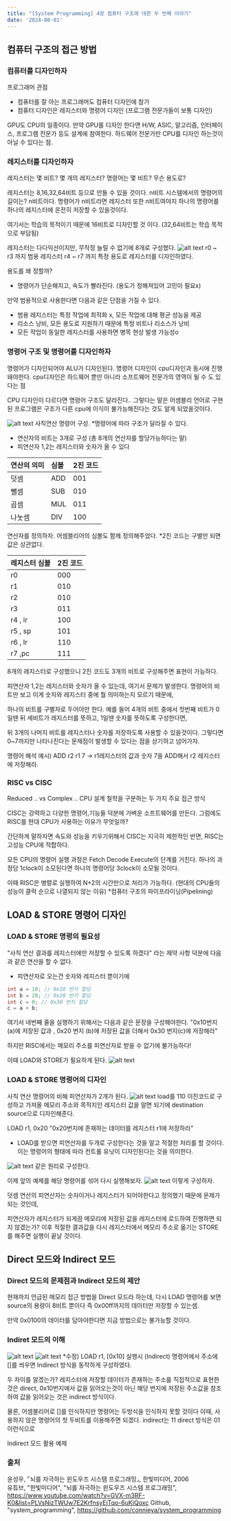 ```yaml
---
title: "[System Programming] 4장 컴퓨터 구조에 대한 두 번째 이야기"
date: '2024-08-01'
---
```

## 컴퓨터 구조의 접근 방법
### 컴퓨터를 디자인하자
프로그래머 관점
- 컴퓨터를 잘 아는 프로그래머도 컴퓨터 디자인에 참가
- 컴퓨터 디자인은 레지스터와 명령어 디자인 (프로그램 전문가들이 보통 디자인)

GPU도 CPU의 일종이다. 만약 GPU를 디자인 한다면 H/W, ASIC, 알고리즘, 인터페이스, 프로그램 전문가 등도 설계에 참여한다. 하드웨어 전문가만 CPU를 디자인 하는것이 아닐 수 있다는 점.

### 레지스터를 디자인하자
레지스터는 몇 비트?
몇 개의 레지스터?
명령어는 몇 비트?
무슨 용도로?

레지스터는 8,16,32,64비트 등으로 만들 수 있을 것이다. n비트 시스템에서의 명령어의 길이는? n비트이다. 명령어가 n비트라면 레지스터 또한 n비트여야지 하나의 명령어를 하나의 레지스터에 온전히 저장할 수 있을것이다.

여기서는 학습의 목적이기 때문에 16비트로 디자인할 것 이다. (32,64비트는 학습 목적으로 부담됨)

레지스터는 다다익선이지만,
무작정 늘릴 수 없기에 8개로 구성했다. 
![alt text](image-14.png)
r0 ~ r3 까지 범용 레지스터
r4 ~ r7 까지 특정 용도로 레지스터를 디자인하였다.

용도를 왜 정할까?
- 명령어가 단순해지고, 속도가 빨라진다. (용도가 정해져있어 고민이 필요x)

만약 범용적으로 사용한다면 다음과 같은 단점을 가질 수 있다.
- 범용 레지스터는 특정 작업에 최적화 x, 모든 작업에 대해 평균 성능을 제공
- 리소스 낭비, 모든 용도로 지원하기 때문에 특정 비트나 리소스가 낭비
- 모든 작업이 동일한 레지스터를 사용하면 병목 현상 발생 가능성o

### 명령어 구조 및 명령어를 디자인하자
명령어가 디자인되어야 ALU가 디자인된다. 명령어 디자인이 cpu디자인과 동시에 진행돼야한다. cpu디자인은 하드웨어 뿐만 아니라 소프트웨어 전문가의 영역이 될 수 도 있다는 점

CPU 디자인이 다르다면 명령어 구조도 달라진다.. 그렇다는 말은 어셈블리 언어로 구현된 프로그램은 구조가 다른 cpu에 이식이 불가능해진다는 것도 알게 되었을것이다.

![alt text](image-15.png)
사칙연산 명령어 구성.
*명령어에 따라 구조가 달라질 수 있다.
- 연산자의 비트는 3개로 구성 (총 8개의 연산자를 할당가능하다는 말)
- 피연산자 1,2는 레지스터와 숫자가 올 수 있다

|연산의 의미 | 심볼 | 2진 코드
:---| :---| :---|
|덧셈 | ADD | 001
|뺄셈 | SUB | 010
|곱셈 | MUL | 011
|나눗셈 | DIV | 100 |
연산자를 정의하자. 어셈블리어의 심볼도 함께 정의해주었다.
*2진 코드는 구별만 되면 값은 상관없다.

|레지스터 심볼 | 2진 코드 |
:------|:-------|
|r0 | 000|
|r1 | 010|
|r2 | 010|
|r3 | 011|
|r4 , ir| 100|
|r5 , sp| 101|
|r6 , lr | 110|
|r7 ,pc | 111|

8개의 레지스터로 구성했으니 2진 코드도 3개의 비트로 구성해주면 표현이 가능하다.

피연산자 1,2는 레지스터와 숫자가 올 수 있는데, 여기서 문제가 발생한다. 명령어의 비트만 보고 이게 숫자와 레지스터 중에 뭘 의미하는지 모르기 때문에,

하나의 비트를 구별자로 두어야만 한다. 예를 들어 4개의 비트 중에서 첫번째 비트가 0일땐 뒤 세비트가 레지스터를 뜻하고, 1일땐 숫자를 뜻하도록 구성한다면,

뒤 3개의 나머지 비트를 레지스터나 숫자를 저장하도록 사용할 수 있을것이다. 그렇다면 0~7까지만 나타나진다는 문제점이 발생할 수 있다는 점을 상기하고 넘어가자.

명령어 해석 예시) ADD r2 r1 7 
-> r1레지스터의 값과 숫자 7을 ADD해서 r2 레지스터에 저장해라.

### RISC vs CISC
Reduced .. vs Complex ..
CPU 설계 철학을 구분하는 두 가지 주요 접근 방식

CISC는 강력하고 다양한 명령어,기능들 덕분에 가벼운 소프트웨어를 만든다.
그럼에도 RISC를 현대 CPU가 사용하는 이유가 무엇일까?

간단하게 말하자면 속도와 성능을 키우기위해서 CISC는 지극히 제한적인 반면, RISC는 고성능 CPU에 적합하다.

모든 CPU의 명령어 실행 과정은 Fetch Decode Execute의 단계를 거친다.
하나의 과정당 1clock이 소모된다면 하나의 명령어당 3clock이 소모될 것이다.

이때 RISC은 병렬로 실행하여 N+2의 시간만으로 처리가 가능하다. (현대의 CPU들의 성능이 클럭 순으로 나열되지 않는 이유)
*컴퓨터 구조의 파이프라이닝(Pipelining)

## LOAD & STORE 명령어 디자인
### LOAD & STORE 명령의 필요성
"사칙 연산 결과를 레지스터에만 저장할 수 있도록 하겠다" 라는 제약 사항 덕분에 다음과 같은 연산을 할 수 없다.
* 피연산자로 오는건 숫자와 레지스터 뿐이기에
```cpp
int a = 10; // 0x10 번지 할당
int b = 20; // 0x20 번지 할당
int c = 0; // 0x30 번지 할당
c = a + b;
```
여기서 네번째 줄을 실행하기 위해서는 다음과 같은 문장을 구성해야한다.
"0x10번지(a)에 저장된 값과 , 0x20 번지 (b)에 저장된 값을 더해서 0x30 번지(c)에 저장해라"

하지만 RISC에서는 메모리 주소를 피연산자로 받을 수 없기에 불가능하다!

이때 LOAD와 STORE가 필요하게 된다.
![alt text](image-16.png)

### LOAD & STORE 명령어의 디자인
사칙 연산 명령어의 비해 피연산자가 2개가 된다. 
![alt text](image-17.png) 
load를 110 이진코드로 구성하고 가져올 메모리 주소와 목적지인 레지스터 값을 알면 되기에  destination source으로 디자인해준다.

LOAD r1, 0x20
"0x20번지에 존재하는 데이터를 레지스터 r1에 저장하라"

* LOAD를 받으면 피연산자를 두개로 구성한다는 것을 알고 적절한 처리를 할 것이다. 이는 명령어의 형태에 따라 컨트롤 유닛이 디자인된다는 것을 의미한다.

![alt text](image-18.png) 
같은 원리로 구성한다. 

이제 앞의 예제를 해당 명령어를 섞어 다시 실행해보자.
![alt text](image-19.png)
이렇게 구성하자.

덧셈 연산의 피연산자는 숫자이거나 레지스터가 되어야한다고 정의했기 때문에 문제가 되는 것인데,

피연산자가 레지스터가 되게끔 메모리에 저장된 값을 레지스터에 로드하여 진행하면 되지 않겠는가? 이후 적절한 결과값을 다시 레지스터에서 메모리 주소로 옮기는 STORE를 해주면 실행이 끝날 것이다.

## Direct 모드와 Indirect 모드
### Direct 모드의 문제점과 Indirect 모드의 제안
현재까지 언급된 메모리 접근 방법을 Direct 모드라 하는데, 다시 LOAD 명령어를 보면 source의 용량이 8비트 뿐이다 즉 0x00ff까지의 데이터만 저장할 수 있는셈.

만약 0x0100의 데이터를 담아야한다면 지금 방법으로는 불가능할 것이다.

### Indiret 모드의 이해
![alt text](image-20.png)
![alt text](image-21.png)
*수정) LOAD r1, [0x10] 실행시 (Indirect)
명령어에서 주소에 []를 씌우면 Indirect 방식을 동작하게 구성하였다.

두 차이를 알겠는가?
레지스터에 저장할 데이터가 존재하는 주소를 직접적으로 표현한 것은 direct,
0x10번지에서 값을 읽어오는것이 아닌 해당 번지에 저장된 주소값을 참조하여 값을 읽어오는 것은 indirect 방식이다.

물론, 어셈블리어로 []를 인식하지만 명령어는 두방식을 인식하지 못할 것이다 이때, 사용하지 않은 명령어의 첫 두비트를 이용해주면 되겠다.
indirect는 11 direct 방식은 01 이런식으로

Indirect 모드 활용 예제

### 출처
윤성우,  ⌜뇌를 자극하는 윈도우즈 시스템 프로그래밍⌟, 한빛미디어, 2006  
유튜브, "한빛미디어", "뇌를 자극하는 윈도우즈 시스템 프로그래밍", https://www.youtube.com/watch?v=GVX-m3RF-K0&list=PLVsNizTWUw7E2KrfnsyEjTqo-6uKiQoxc
Github, "system_programming", https://github.com/connieya/system_programming